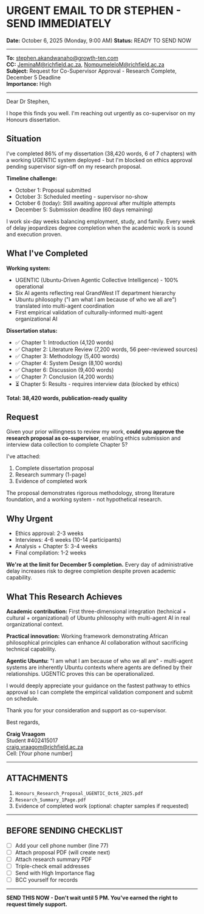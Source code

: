 # URGENT EMAIL TO DR STEPHEN - SEND IMMEDIATELY
**Date:** October 6, 2025 (Monday, 9:00 AM)
**Status:** READY TO SEND NOW

---

**To:** stephen.akandwanaho@growth-ten.com  
**CC:** JeminaM@richfield.ac.za, NompumeleloM@richfield.ac.za  
**Subject:** Request for Co-Supervisor Approval - Research Complete, December 5 Deadline  
**Importance:** High

---

Dear Dr Stephen,

I hope this finds you well. I'm reaching out urgently as co-supervisor on my Honours dissertation.

## Situation

I've completed 86% of my dissertation (38,420 words, 6 of 7 chapters) with a working UGENTIC system deployed - but I'm blocked on ethics approval pending supervisor sign-off on my research proposal.

**Timeline challenge:**
- October 1: Proposal submitted
- October 3: Scheduled meeting - supervisor no-show
- October 6 (today): Still awaiting approval after multiple attempts
- December 5: Submission deadline (60 days remaining)

I work six-day weeks balancing employment, study, and family. Every week of delay jeopardizes degree completion when the academic work is sound and execution proven.

## What I've Completed

**Working system:**
- UGENTIC (Ubuntu-Driven Agentic Collective Intelligence) - 100% operational
- Six AI agents reflecting real GrandWest IT department hierarchy
- Ubuntu philosophy ("I am what I am because of who we all are") translated into multi-agent coordination
- First empirical validation of culturally-informed multi-agent organizational AI

**Dissertation status:**
- ✅ Chapter 1: Introduction (4,120 words)
- ✅ Chapter 2: Literature Review (7,200 words, 56 peer-reviewed sources)
- ✅ Chapter 3: Methodology (5,400 words)
- ✅ Chapter 4: System Design (8,100 words)
- ✅ Chapter 6: Discussion (9,400 words)
- ✅ Chapter 7: Conclusion (4,200 words)
- ⏳ Chapter 5: Results - requires interview data (blocked by ethics)

**Total: 38,420 words, publication-ready quality**

## Request

Given your prior willingness to review my work, **could you approve the research proposal as co-supervisor**, enabling ethics submission and interview data collection to complete Chapter 5?

I've attached:
1. Complete dissertation proposal
2. Research summary (1-page)
3. Evidence of completed work

The proposal demonstrates rigorous methodology, strong literature foundation, and a working system - not hypothetical research.

## Why Urgent

- Ethics approval: 2-3 weeks
- Interviews: 4-6 weeks (10-14 participants)
- Analysis + Chapter 5: 3-4 weeks
- Final compilation: 1-2 weeks

**We're at the limit for December 5 completion.** Every day of administrative delay increases risk to degree completion despite proven academic capability.

## What This Research Achieves

**Academic contribution:** First three-dimensional integration (technical + cultural + organizational) of Ubuntu philosophy with multi-agent AI in real organizational context.

**Practical innovation:** Working framework demonstrating African philosophical principles can enhance AI collaboration without sacrificing technical capability.

**Agentic Ubuntu:** "I am what I am because of who we all are" - multi-agent systems are inherently Ubuntu contexts where agents are defined by their relationships. UGENTIC proves this can be operationalized.

I would deeply appreciate your guidance on the fastest pathway to ethics approval so I can complete the empirical validation component and submit on schedule.

Thank you for your consideration and support as co-supervisor.

Best regards,

**Craig Vraagom**  
Student #402415017  
craig.vraagom@richfield.ac.za  
Cell: [Your phone number]

---

## ATTACHMENTS

1. `Honours_Research_Proposal_UGENTIC_Oct6_2025.pdf`
2. `Research_Summary_1Page.pdf`
3. Evidence of completed work (optional: chapter samples if requested)

---

## BEFORE SENDING CHECKLIST

- [ ] Add your cell phone number (line 77)
- [ ] Attach proposal PDF (will create next)
- [ ] Attach research summary PDF
- [ ] Triple-check email addresses
- [ ] Send with High Importance flag
- [ ] BCC yourself for records

---

**SEND THIS NOW - Don't wait until 5 PM. You've earned the right to request timely support.**
